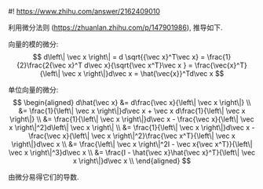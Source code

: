#! https://www.zhihu.com/answer/2162409010


[//]: # (Answer URL: https://www.zhihu.com/question/489629362)
[//]: # (向量的模对自身向量求导是什么？)
[//]: # (Author Name: https://www.zhihu.com/people/quarrying)

利用微分法则 (https://zhuanlan.zhihu.com/p/147901986), 推导如下.

向量的模的微分:
$$
d\left\| \vec x \right\| 
= d \sqrt{{\vec x}^T\vec x} 
= \frac{1}{2}\frac{2{\vec x}^T d\vec x}{\sqrt{\vec x^T}\vec x } 
= \frac{\vec{x}^T}{\left\| \vec x \right\|}d\vec x
= \hat{\vec{x}}^Td\vec x
$$

单位向量的微分:
$$
\begin{aligned}
  d\hat{\vec x}
  &= d\frac{\vec x}{\left\| \vec x \right\|} \\
  &= \frac{1}{\left\| \vec x \right\|}d\vec x + \vec x d\frac{1}{\left\| \vec x \right\|} \\
  &= \frac{1}{\left\| \vec x \right\|}d\vec x - \frac{\vec x}{\left\| \vec x \right\|^2}d\left\| \vec x \right\| \\ 
  &= \frac{1}{\left\| \vec x \right\|}d\vec x - \frac{\vec x}{\left\| \vec x \right\|^2}\frac{\vec x^T}{\left\| \vec x \right\|}d\vec x \\
  &= \frac{\left\| \vec x \right\|^2I - \vec x{\vec x^T}}{\left\| \vec x \right\|^3}d\vec x \\ 
  &= \frac{I - \hat{\vec x}\hat{\vec x}^T}{\left\| \vec x \right\|}d\vec x \\ 
\end{aligned}
$$

由微分易得它们的导数.
